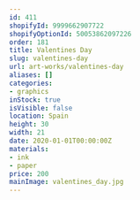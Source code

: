 ```yaml
---
id: 411
shopifyId: 9999662907722
shopifyOptionId: 50053862097226
order: 181
title: Valentines Day
slug: valentines-day
url: art-works/valentines-day
aliases: []
categories:
- graphics
inStock: true
isVisible: false
location: Spain
height: 30
width: 21
date: 2020-01-01T00:00:00Z
materials:
- ink
- paper
price: 200
mainImage: valentines_day.jpg
---
```

